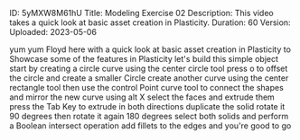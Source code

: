 ID: 5yMXW8M61hU
Title: Modeling Exercise 02
Description: This video takes a quick look at basic asset creation in Plasticity.
Duration: 60
Version: 
Uploaded: 2023-05-06

yum yum Floyd here with a quick look at
basic asset creation in Plasticity to
Showcase some of the features in
Plasticity let's build this simple
object start by creating a circle curve
using the center circle tool press o to
offset the circle and create a smaller
Circle create another curve using the
center rectangle tool then use the
control Point curve tool to connect the
shapes and mirror the new curve using
alt X
select the faces and extrude them
press the Tab Key to extrude in both
directions
duplicate the solid rotate it 90 degrees
then rotate it again 180 degrees
select both solids and perform a Boolean
intersect operation
add fillets to the edges
and you're good to go